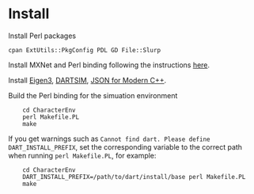# Install

Install Perl packages
```
cpan ExtUtils::PkgConfig PDL GD File::Slurp
```

Install MXNet and Perl binding following the instructions [here](https://mxnet.apache.org/versions/1.5.0/install/).

Install [Eigen3](https://eigen.tuxfamily.org/index.php?title=Main_Page), [DARTSIM](https://dartsim.github.io/), [JSON for Modern C++](https://github.com/nlohmann/json).

Build the Perl binding for the simuation environment
```
    cd CharacterEnv
    perl Makefile.PL
    make
```
If you get warnings such as `Cannot find dart. Please define DART_INSTALL_PREFIX`, set the corresponding variable to the correct path when running `perl Makefile.PL`, for example:
```
    cd CharacterEnv
    DART_INSTALL_PREFIX=/path/to/dart/install/base perl Makefile.PL
    make
```
